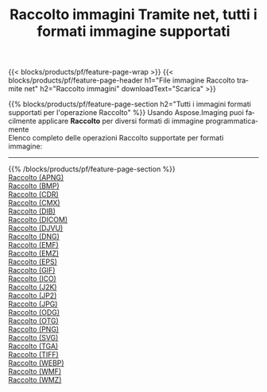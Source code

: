 ﻿---
title: Raccolto immagini Tramite net, tutti i formati immagine supportati 
weight: 3920
url: /it/net/crop 
lang: it
langdirlevel: 2
locales: zh-hans,ja,it,ru,de,es,fr,nl,id,lt,pl,pt,vi,tr,ko,zh-hant,ar,hi,th,sv,cs,uk,he
description: Usando Aspose.Imaging puoi facilmente Raccolto immagini tramite net
---

{{< blocks/products/pf/feature-page-wrap >}}
{{< blocks/products/pf/feature-page-header h1="File immagine Raccolto tramite net" h2="Raccolto immagini" downloadText="Scarica" >}}


{{% blocks/products/pf/feature-page-section  h2="Tutti i immagini formati supportati per l'operazione Raccolto" %}}
Usando Aspose.Imaging puoi facilmente applicare **Raccolto** per diversi formati di immagine programmaticamente
<br/>
Elenco completo delle operazioni Raccolto supportate per formati immagine:
<hr/>
{{% /blocks/products/pf/feature-page-section %}}
<div class="container-fluid productfamilypage bg-gray">
    <div class="convertypes bg-gray agp-content section">
        <div class="container">
		<div class="row other-converters">
		    <div class='col-md-2 other-converter remove-lp remove-rp'><a href="/imaging/it/net/crop/apng" >Raccolto (APNG)</a></div><div class='col-md-2 other-converter remove-lp remove-rp'><a href="/imaging/it/net/crop/bmp" >Raccolto (BMP)</a></div><div class='col-md-2 other-converter remove-lp remove-rp'><a href="/imaging/it/net/crop/cdr" >Raccolto (CDR)</a></div><div class='col-md-2 other-converter remove-lp remove-rp'><a href="/imaging/it/net/crop/cmx" >Raccolto (CMX)</a></div><div class='col-md-2 other-converter remove-lp remove-rp'><a href="/imaging/it/net/crop/dib" >Raccolto (DIB)</a></div><div class='col-md-2 other-converter remove-lp remove-rp'><a href="/imaging/it/net/crop/dicom" >Raccolto (DICOM)</a></div><div class='col-md-2 other-converter remove-lp remove-rp'><a href="/imaging/it/net/crop/djvu" >Raccolto (DJVU)</a></div><div class='col-md-2 other-converter remove-lp remove-rp'><a href="/imaging/it/net/crop/dng" >Raccolto (DNG)</a></div><div class='col-md-2 other-converter remove-lp remove-rp'><a href="/imaging/it/net/crop/emf" >Raccolto (EMF)</a></div><div class='col-md-2 other-converter remove-lp remove-rp'><a href="/imaging/it/net/crop/emz" >Raccolto (EMZ)</a></div><div class='col-md-2 other-converter remove-lp remove-rp'><a href="/imaging/it/net/crop/eps" >Raccolto (EPS)</a></div><div class='col-md-2 other-converter remove-lp remove-rp'><a href="/imaging/it/net/crop/gif" >Raccolto (GIF)</a></div><div class='col-md-2 other-converter remove-lp remove-rp'><a href="/imaging/it/net/crop/ico" >Raccolto (ICO)</a></div><div class='col-md-2 other-converter remove-lp remove-rp'><a href="/imaging/it/net/crop/j2k" >Raccolto (J2K)</a></div><div class='col-md-2 other-converter remove-lp remove-rp'><a href="/imaging/it/net/crop/jp2" >Raccolto (JP2)</a></div><div class='col-md-2 other-converter remove-lp remove-rp'><a href="/imaging/it/net/crop/jpg" >Raccolto (JPG)</a></div><div class='col-md-2 other-converter remove-lp remove-rp'><a href="/imaging/it/net/crop/odg" >Raccolto (ODG)</a></div><div class='col-md-2 other-converter remove-lp remove-rp'><a href="/imaging/it/net/crop/otg" >Raccolto (OTG)</a></div><div class='col-md-2 other-converter remove-lp remove-rp'><a href="/imaging/it/net/crop/png" >Raccolto (PNG)</a></div><div class='col-md-2 other-converter remove-lp remove-rp'><a href="/imaging/it/net/crop/svg" >Raccolto (SVG)</a></div><div class='col-md-2 other-converter remove-lp remove-rp'><a href="/imaging/it/net/crop/tga" >Raccolto (TGA)</a></div><div class='col-md-2 other-converter remove-lp remove-rp'><a href="/imaging/it/net/crop/tiff" >Raccolto (TIFF)</a></div><div class='col-md-2 other-converter remove-lp remove-rp'><a href="/imaging/it/net/crop/webp" >Raccolto (WEBP)</a></div><div class='col-md-2 other-converter remove-lp remove-rp'><a href="/imaging/it/net/crop/wmf" >Raccolto (WMF)</a></div><div class='col-md-2 other-converter remove-lp remove-rp'><a href="/imaging/it/net/crop/wmz" >Raccolto (WMZ)</a></div>
                </div>
        </div>
    </div>
</div>
<br/>
